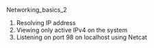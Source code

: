 Networking_basics_2
1. Resolving IP address
2. Viewing only active IPv4 on the system
3. Listening on port 98 on localhost using Netcat
